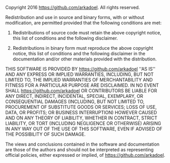Copyright 2016 https://github.com/arkadoel. All rights reserved.

Redistribution and use in source and binary forms, with or without modification, are
permitted provided that the following conditions are met:

 1. Redistributions of source code must retain the above copyright notice, this list of
    conditions and the following disclaimer.

 2. Redistributions in binary form must reproduce the above copyright notice, this list
    of conditions and the following disclaimer in the documentation and/or other materials
    provided with the distribution.

THIS SOFTWARE IS PROVIDED BY https://github.com/arkadoel ''AS IS'' AND ANY EXPRESS OR IMPLIED
WARRANTIES, INCLUDING, BUT NOT LIMITED TO, THE IMPLIED WARRANTIES OF MERCHANTABILITY AND
FITNESS FOR A PARTICULAR PURPOSE ARE DISCLAIMED. IN NO EVENT SHALL https://github.com/arkadoel OR
CONTRIBUTORS BE LIABLE FOR ANY DIRECT, INDIRECT, INCIDENTAL, SPECIAL, EXEMPLARY, OR
CONSEQUENTIAL DAMAGES (INCLUDING, BUT NOT LIMITED TO, PROCUREMENT OF SUBSTITUTE GOODS OR
SERVICES; LOSS OF USE, DATA, OR PROFITS; OR BUSINESS INTERRUPTION) HOWEVER CAUSED AND ON
ANY THEORY OF LIABILITY, WHETHER IN CONTRACT, STRICT LIABILITY, OR TORT (INCLUDING
NEGLIGENCE OR OTHERWISE) ARISING IN ANY WAY OUT OF THE USE OF THIS SOFTWARE, EVEN IF
ADVISED OF THE POSSIBILITY OF SUCH DAMAGE.

The views and conclusions contained in the software and documentation are those of the
authors and should not be interpreted as representing official policies, either expressed
or implied, of https://github.com/arkadoel.